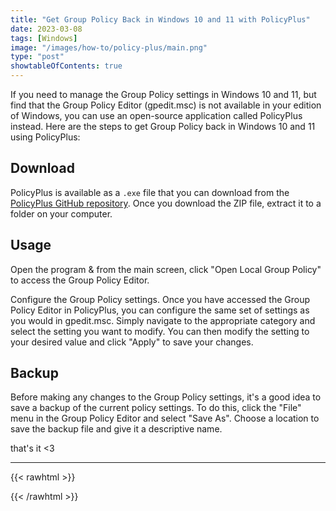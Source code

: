 ```yaml
---
title: "Get Group Policy Back in Windows 10 and 11 with PolicyPlus"
date: 2023-03-08
tags: [Windows]
image: "/images/how-to/policy-plus/main.png"
type: "post"
showtableOfContents: true
---
```


If you need to manage the Group Policy settings in Windows 10 and 11, but find that the Group Policy Editor (gpedit.msc) is not available in your edition of Windows, you can use an open-source application called PolicyPlus instead. Here are the steps to get Group Policy back in Windows 10 and 11 using PolicyPlus:

## Download 
PolicyPlus is available as a `.exe` file that you can download from the [PolicyPlus GitHub repository](https://github.com/Fleex255/PolicyPlus/releases). Once you download the ZIP file, extract it to a folder on your computer.

## Usage
Open the program & from the main screen, click "Open Local Group Policy" to access the Group Policy Editor.

Configure the Group Policy settings. Once you have accessed the Group Policy Editor in PolicyPlus, you can configure the same set of settings as you would in gpedit.msc. Simply navigate to the appropriate category and select the setting you want to modify. You can then modify the setting to your desired value and click "Apply" to save your changes.

## Backup
Before making any changes to the Group Policy settings, it's a good idea to save a backup of the current policy settings. To do this, click the "File" menu in the Group Policy Editor and select "Save As". Choose a location to save the backup file and give it a descriptive name.


that's it <3

----

{{< rawhtml >}} 
<script src="https://utteranc.es/client.js"
        repo="mansoorbarri/website"
        issue-term="title"
        theme="github-dark"
        crossorigin="anonymous"
        async>
</script>
{{< /rawhtml >}}